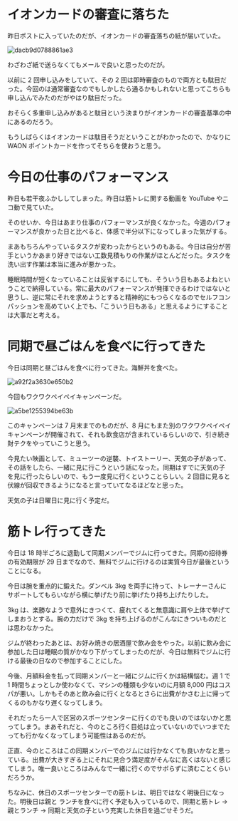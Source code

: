 # イオンカードの審査に落ちた
昨日ポストに入っていたのだが、イオンカードの審査落ちの紙が届いていた。

![dacb9d0788861ae3](https://noraworld.github.io/box-bulbasaur/2019/07/dacb9d0788861ae3.jpg)

わざわざ紙で送らなくてもメールで良いと思ったのだが。

以前に 2 回申し込みをしていて、その 2 回は即時審査のもので両方とも駄目だった。今回のは通常審査なのでもしかしたら通るかもしれないと思ってこちらも申し込んでみたのだがやはり駄目だった。

おそらく多重申し込みがあると駄目という決まりがイオンカードの審査基準の中にあるのだろう。

もうしばらくはイオンカードは駄目そうだということがわかったので、かなりに WAON ポイントカードを作ってそちらを使おうと思う。

# 今日の仕事のパフォーマンス
昨日も若干夜ふかししてしまった。昨日は筋トレに関する動画を YouTube やニコ動で見ていた。

そのせいか、今日はあまり仕事のパフォーマンスが良くなかった。今週のパフォーマンスが良かった日と比べると、体感で半分以下になってしまった気がする。

まあもちろんやっているタスクが変わったからというのもある。今日は自分が苦手というかあまり好きではない工数見積もりの作業がほとんどだった。タスクを洗い出す作業は本当に進みが悪かった。

睡眠時間が短くなっていることは反省するにしても、そういう日もあるよねということで納得している。常に最大のパフォーマンスが発揮できるわけではないと思うし、逆に常にそれを求めようとすると精神的にもつらくなるのでセルフコンパッションを高めていく上でも、「こういう日もある」と思えるようにすることは大事だと考える。

# 同期で昼ごはんを食べに行ってきた
今日は同期と昼ごはんを食べに行ってきた。海鮮丼を食べた。

![a92f2a3630e650b2](https://noraworld.github.io/box-bulbasaur/2019/07/a92f2a3630e650b2.jpg)

今回もワクワクペイペイキャンペーンだ。

![a5be1255394be63b](https://noraworld.github.io/box-bulbasaur/2019/07/a5be1255394be63b.png)

このキャンペーンは 7 月末までのものだが、8 月にもまた別のワクワクペイペイキャンペーンが開催されて、それも飲食店が含まれているらしいので、引き続き財テクをやっていこうと思う。

今見たい映画として、ミューツーの逆襲、トイストーリー、天気の子があって、その話をしたら、一緒に見に行こうという話になった。同期はすでに天気の子を見に行ったらしいので、もう一度見に行くということらしい。2 回目に見ると伏線が回収できるようになると言っていてなるほどなと思った。

天気の子は日曜日に見に行く予定だ。

# 筋トレ行ってきた
今日は 18 時半ごろに退勤して同期メンバーでジムに行ってきた。同期の招待券の有効期限が 29 日までなので、無料でジムに行けるのは実質今日が最後ということになる。

今日は腕を重点的に鍛えた。ダンベル 3kg を両手に持って、トレーナーさんにサポートしてもらいながら横に挙げたり前に挙げたり持ち上げたりした。

3kg は、楽勝なようで意外にきつくて、疲れてくると無意識に肩や上体で挙げてしまおうとする。腕の力だけで 3kg を持ち上げるのがこんなにきついものだとは思わなかった。

ジムが終わったあとは、お好み焼きの居酒屋で飲み会をやった。以前に飲み会に参加した日は睡眠の質がかなり下がってしまったのだが、今日は無料でジムに行ける最後の日なので参加することにした。

今後、月額料金を払って同期メンバーと一緒にジムに行くかは結構悩む。週 1 で 1 時間ちょっとしか使わなくて、マシンの種類も少ないのに月額 8,000 円はコスパが悪い。しかもそのあと飲み会に行くとなるとさらに出費がかさむ上に帰ってくるのもかなり遅くなってしまう。

それだったら一人で区営のスポーツセンターに行くのでも良いのではないかと思ってしまう。まあそれだと、今のところ行く目処は立っていないのでいつまでたっても行かなくなってしまう可能性はあるのだが。

正直、今のところはこの同期メンバーでのジムには行かなくても良いかなと思っている。出費が大きすぎる上にそれに見合う満足度がそんなに高くはないと感じてしまう。唯一良いところはみんなで一緒に行くのでサボらずに済むことくらいだろうか。

ちなみに、休日のスポーツセンターでの筋トレは、明日ではなく明後日になった。明後日は親と
ランチを食べに行く予定も入っているので、同期と筋トレ → 親とランチ → 同期と天気の子という充実した休日を過ごせそうだ。
